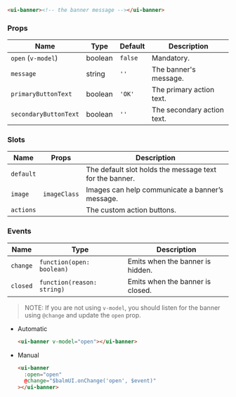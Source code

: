 ```html
<ui-banner><!-- the banner message --></ui-banner>
```

### Props

| Name                  | Type    | Default | Description                |
| --------------------- | ------- | ------- | -------------------------- |
| `open` (`v-model`)    | boolean | `false` | Mandatory.                 |
| `message`             | string  | `''`    | The banner's message.      |
| `primaryButtonText`   | boolean | `'OK'`  | The primary action text.   |
| `secondaryButtonText` | boolean | `''`    | The secondary action text. |

### Slots

| Name      | Props        | Description                                             |
| --------- | ------------ | ------------------------------------------------------- |
| `default` |              | The default slot holds the message text for the banner. |
| `image`   | `imageClass` | Images can help communicate a banner’s message.         |
| `actions` |              | The custom action buttons.                              |

### Events

| Name     | Type                       | Description                      |
| -------- | -------------------------- | -------------------------------- |
| `change` | `function(open: boolean)`  | Emits when the banner is hidden. |
| `closed` | `function(reason: string)` | Emits when the banner is closed. |

> NOTE: If you are not using `v-model`, you should listen for the banner using `@change` and update the `open` prop.

- Automatic

  ```html
  <ui-banner v-model="open"></ui-banner>
  ```

- Manual

  ```html
  <ui-banner
    :open="open"
    @change="$balmUI.onChange('open', $event)"
  ></ui-banner>
  ```
